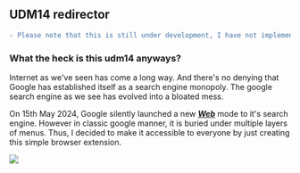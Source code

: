 ## UDM14 redirector

```diff
- Please note that this is still under development, I have not implemented the disable functionality button at the time of writing. The exstension works on basic google search page, it won't redirect you if you are in any other tab like images, shopping etc.
```
### What the heck is this udm14 anyways?

Internet as we've seen has come a long way.
And there's no denying that Google has established itself as a search engine monopoly. The google search engine as we see has evolved into a bloated mess.

On 15th May 2024, Google silently launched a new <strong><em><a href="https://x.com/searchliaison/status/1790473952256786805">Web</a></em></strong> mode to it's search engine. However in classic google manner, it is buried under multiple layers of menus. Thus, I decided to make it accessible to everyone by just creating this simple browser extension.

![](https://pbs.twimg.com/media/GNkKf-DacAA26HU?format=jpg&name=900x900)

